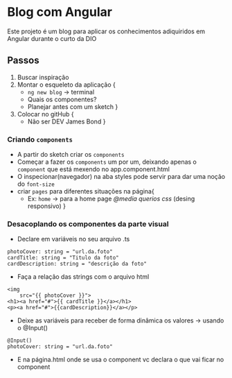 # Blog com Angular
Este projeto é um blog para aplicar os conhecimentos adiquiridos em Angular durante o curto da DIO  

## Passos
1. Buscar inspiração
2. Montar o esqueleto da aplicação {
    * `ng new blog` -> terminal
    * Quais os componentes?
    * Planejar antes com um sketch
}
3. Colocar no gitHub {
    * Não ser DEV James Bond
}

### Criando `components`
* A partir do sketch criar os `components`
* Começar a fazer os `components` um por um, deixando apenas o `component` que está mexendo no app.component.html
* O inspecionar(navegador) na aba styles pode servir para dar uma noção do `font-size`
* criar `pages` para diferentes situações na página{
    * Ex: `home` -> para a home page
*@media querios css* (desing responsivo)
}
### Desacoplando os componentes da parte visual
* Declare em variáveis no seu arquivo .ts  
~~~
photoCover: string = "url.da.foto"
cardTitle: string = "Titulo da foto"
cardDescription: string = "descrição da foto"
~~~
* Faça a relação das strings com o arquivo html
~~~
<img
    src="{{ photoCover }}">
<h1><a href="#">{{ cardTitle }}</a></h1>
<p><a href="#">{{cardDescription}}</a></p>
~~~
* Deixe as variáveis para receber de forma dinâmica os valores -> usando o @Input()
~~~
@Input()
photoCover: string = "url.da.foto"
~~~
* E na página.html onde se usa o component vc declara o que vai ficar no component
